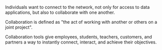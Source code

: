 Individuals want to connect to the network, not only for access to data applications, but also to collaborate with one another.

Collaboration is defined as "the act of working with another or others on a joint project".

Collaboration tools give employees, students, teachers, customers, and partners a way to instantly connect, interact, and achieve their objectives.